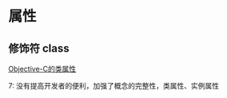 # 属性

## 修饰符 class

[Objective-C的类属性](http://www.cocoachina.com/ios/20161201/18257.html)

7: 没有提高开发者的便利，加强了概念的完整性，类属性、实例属性
